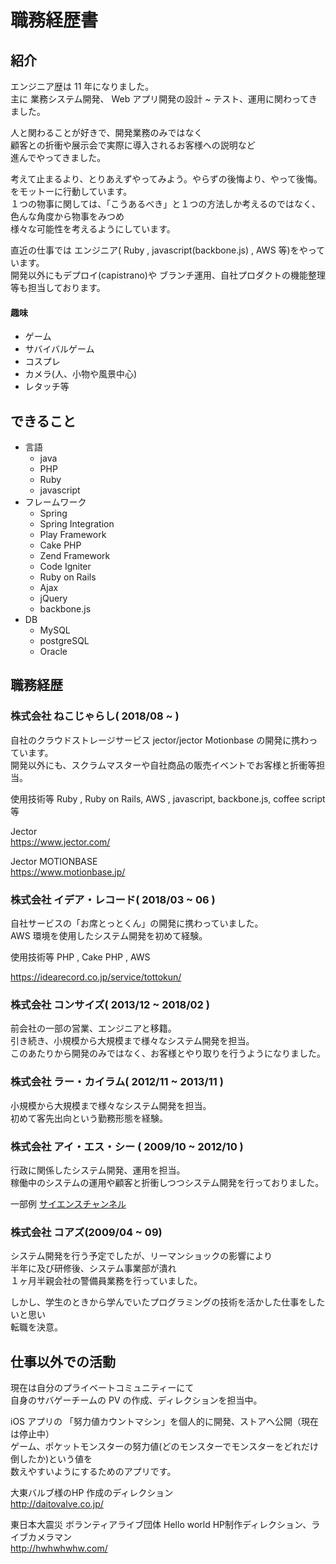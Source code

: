 # 職務経歴書

## 紹介
エンジニア歴は 11 年になりました。  
主に 業務システム開発、 Web アプリ開発の設計 ~ テスト、運用に関わってきました。 

人と関わることが好きで、開発業務のみではなく  
顧客との折衝や展示会で実際に導入されるお客様への説明など  
進んでやってきました。  

考えて止まるより、とりあえずやってみよう。やらずの後悔より、やって後悔。をモットーに行動しています。  
１つの物事に関しては、「こうあるべき」と１つの方法しか考えるのではなく、色んな角度から物事をみつめ  
様々な可能性を考えるようにしています。  

直近の仕事では
エンジニア( Ruby , javascript(backbone.js) , AWS 等)をやっています。  
開発以外にもデプロイ(capistrano)や ブランチ運用、自社プロダクトの機能整理等も担当しております。  


#### 趣味
- ゲーム
- サバイバルゲーム
- コスプレ
- カメラ(人、小物や風景中心)
- レタッチ等

## できること
- 言語
  - java
  - PHP
  - Ruby
  - javascript
- フレームワーク
  - Spring
  - Spring Integration
  - Play Framework
  - Cake PHP
  - Zend Framework
  - Code Igniter
  - Ruby on Rails
  - Ajax
  - jQuery
  - backbone.js
- DB
  - MySQL
  - postgreSQL
  - Oracle

## 職務経歴

### 株式会社 ねこじゃらし( 2018/08 ~ )
自社のクラウドストレージサービス jector/jector Motionbase の開発に携わっています。  
開発以外にも、スクラムマスターや自社商品の販売イベントでお客様と折衝等担当。

使用技術等
Ruby , Ruby on Rails, AWS , javascript, backbone.js, coffee script等  
  
Jector  
https://www.jector.com/

Jector MOTIONBASE  
https://www.motionbase.jp/

### 株式会社 イデア・レコード( 2018/03 ~ 06 )
自社サービスの「お席とっとくん」の開発に携わっていました。  
AWS 環境を使用したシステム開発を初めて経験。  

使用技術等
PHP , Cake PHP , AWS

https://idearecord.co.jp/service/tottokun/

### 株式会社 コンサイズ( 2013/12 ~ 2018/02 )
前会社の一部の営業、エンジニアと移籍。  
引き続き、小規模から大規模まで様々なシステム開発を担当。  
このあたりから開発のみではなく、お客様とやり取りを行うようになりました。

### 株式会社 ラー・カイラム( 2012/11 ~ 2013/11 )
小規模から大規模まで様々なシステム開発を担当。  
初めて客先出向という勤務形態を経験。

### 株式会社 アイ・エス・シー ( 2009/10 ~ 2012/10 )
行政に関係したシステム開発、運用を担当。  
稼働中のシステムの運用や顧客と折衝しつつシステム開発を行っておりました。  

一部例
[サイエンスチャンネル](https://sciencechannel.jst.go.jp/)

### 株式会社 コアズ(2009/04 ~ 09)
システム開発を行う予定でしたが、リーマンショックの影響により  
半年に及び研修後、システム事業部が潰れ  
１ヶ月半親会社の警備員業務を行っていました。  

しかし、学生のときから学んでいたプログラミングの技術を活かした仕事をしたいと思い  
転職を決意。


## 仕事以外での活動
現在は自分のプライベートコミュニティーにて  
自身のサバゲーチームの PV の作成、ディレクションを担当中。

iOS アプリの 「努力値カウントマシン」を個人的に開発、ストアへ公開（現在は停止中）  
ゲーム、ポケットモンスターの努力値(どのモンスターでモンスターをどれだけ倒したか)という値を  
数えやすいようにするためのアプリです。  

大東バルブ様のHP 作成のディレクション  
http://daitovalve.co.jp/  

東日本大震災 ボランティアライブ団体 Hello world HP制作ディレクション、ライブカメラマン  
http://hwhwhwhw.com/
